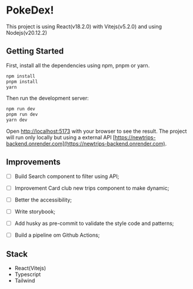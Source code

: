 # PokeDex!
This project is using React(v18.2.0) with Vitejs(v5.2.0) and using Nodejs(v20.12.2)

## Getting Started
First, install all the dependencies using npm, pnpm or yarn.

```bash
npm install
pnpm install
yarn
```
Then run the development server:

```bash
npm run dev 
pnpm run dev
yarn dev
```

Open [http://localhost:5173](http://localhost:5173) with your browser to see the result.
The project will run only locally but using a external API [https://newtrips-backend.onrender.com](https://newtrips-backend.onrender.com).


## Improvements

- [ ] Build Search component to filter using API;
- [ ] Improvement Card club new trips component to make dynamic;
- [ ] Better the accessibility;
- [ ] Write storybook;
- [ ] Add husky as pre-commit to validate the style code and patterns;
- [ ] Build a pipeline om Github Actions;


## Stack

- React(Vitejs)
- Typescript
- Tailwind